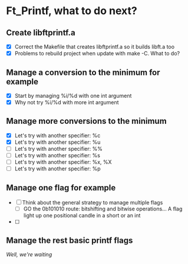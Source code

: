 # Ft_Printf, what to do next?


## Create libftprintf.a

- [X] Correct the Makefile that creates libftprintf.a so it builds libft.a too
- [X] Problems to rebuild project when update with make -C. What to do?

## Manage a conversion to the minimum for example

- [X] Start by managing %i/%d with one int argument
- [X] Why not try %i/%d with more int argument

## Manage more conversions to the minimum

- [X] Let's try with another specifier: %c
- [X] Let's try with another specifier: %u
- [ ] Let's try with another specifier: %%
- [ ] Let's try with another specifier: %s
- [ ] Let's try with another specifier: %x, %X
- [ ] Let's try with another specifier: %p

## Manage one flag for example

- [ ] Think about the general strategy to manage multiple flags
	- [ ] GO the 0b101010 route: bitshifting and bitwise operations... A flag 
	light up one positional candle in a short or an int
- [ ]

## Manage the rest basic printf flags

*Well, we're waiting*
